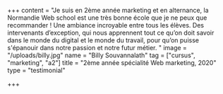 +++
content = "Je suis en 2ème année marketing et en alternance, la Normandie Web school est une très bonne école que je ne peux que recommander ! Une ambiance incroyable entre tous les élèves. Des intervenants d’exception, qui nous apprennent tout ce qu’on doit savoir dans le monde du digital et le monde du travail, pour qu’on puisse s'épanouir dans notre passion et notre futur métier. "
image = "/uploads/billy.jpg"
name = "Billy Souvannalath"
tag = ["cursus", "marketing", "a2"]
title = "2ème année spécialité Web marketing, 2020"
type = "testimonial"

+++
